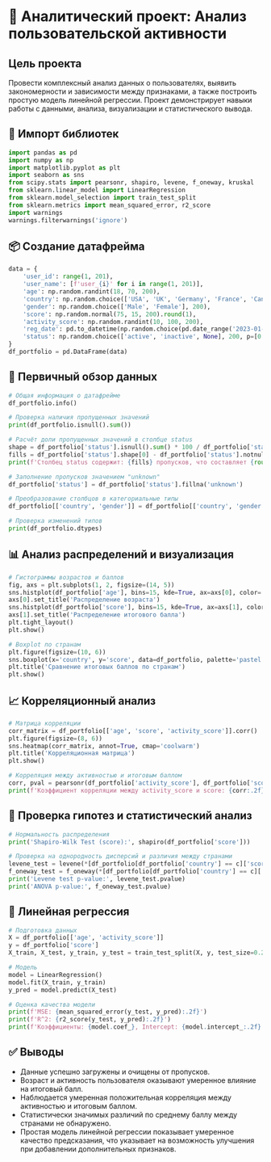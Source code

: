# 📘 Аналитический проект: Анализ пользовательской активности

## Цель проекта
Провести комплексный анализ данных о пользователях, выявить закономерности и зависимости между признаками, а также построить простую модель линейной регрессии. Проект демонстрирует навыки работы с данными, анализа, визуализации и статистического вывода.

## 🔧 Импорт библиотек
```python
import pandas as pd
import numpy as np
import matplotlib.pyplot as plt
import seaborn as sns
from scipy.stats import pearsonr, shapiro, levene, f_oneway, kruskal
from sklearn.linear_model import LinearRegression
from sklearn.model_selection import train_test_split
from sklearn.metrics import mean_squared_error, r2_score
import warnings
warnings.filterwarnings('ignore')
```

## 📦 Создание датафрейма
```python
data = {
    'user_id': range(1, 201),
    'user_name': [f'user_{i}' for i in range(1, 201)],
    'age': np.random.randint(18, 70, 200),
    'country': np.random.choice(['USA', 'UK', 'Germany', 'France', 'Canada'], 200),
    'gender': np.random.choice(['Male', 'Female'], 200),
    'score': np.random.normal(75, 15, 200).round(1),
    'activity_score': np.random.randint(10, 100, 200),
    'reg_date': pd.to_datetime(np.random.choice(pd.date_range('2023-01-01', '2024-05-01'), 200)),
    'status': np.random.choice(['active', 'inactive', None], 200, p=[0.45, 0.45, 0.10])
}
df_portfolio = pd.DataFrame(data)
```

## 🧾 Первичный обзор данных
```python
# Общая информация о датафрейме
df_portfolio.info()

# Проверка наличия пропущенных значений
print(df_portfolio.isnull().sum())

# Расчёт доли пропущенных значений в столбце status
shape = df_portfolio['status'].isnull().sum() * 100 / df_portfolio['status'].count()
fills = df_portfolio['status'].shape[0] - df_portfolio['status'].notnull().sum()
print(f'Столбец status содержит: {fills} пропусков, что составляет {round(shape, 2)}% от общего числа строк')

# Заполнение пропусков значением "unknown"
df_portfolio['status'] = df_portfolio['status'].fillna('unknown')

# Преобразование столбцов в категориальные типы
df_portfolio[['country', 'gender']] = df_portfolio[['country', 'gender']].astype('category')

# Проверка изменений типов
print(df_portfolio.dtypes)
```

## 📊 Анализ распределений и визуализация
```python
# Гистограммы возрастов и баллов
fig, axs = plt.subplots(1, 2, figsize=(14, 5))
sns.histplot(df_portfolio['age'], bins=15, kde=True, ax=axs[0], color='skyblue')
axs[0].set_title('Распределение возраста')
sns.histplot(df_portfolio['score'], bins=15, kde=True, ax=axs[1], color='salmon')
axs[1].set_title('Распределение итогового балла')
plt.tight_layout()
plt.show()

# Boxplot по странам
plt.figure(figsize=(10, 6))
sns.boxplot(x='country', y='score', data=df_portfolio, palette='pastel')
plt.title('Сравнение итоговых баллов по странам')
plt.show()
```

## 📈 Корреляционный анализ
```python
# Матрица корреляции
corr_matrix = df_portfolio[['age', 'score', 'activity_score']].corr()
plt.figure(figsize=(8, 6))
sns.heatmap(corr_matrix, annot=True, cmap='coolwarm')
plt.title('Корреляционная матрица')
plt.show()

# Корреляция между активностью и итоговым баллом
corr, pval = pearsonr(df_portfolio['activity_score'], df_portfolio['score'])
print(f'Коэффициент корреляции между activity_score и score: {corr:.2f} (p-value={pval:.4f})')
```

## 📐 Проверка гипотез и статистический анализ
```python
# Нормальность распределения
print('Shapiro-Wilk Test (score):', shapiro(df_portfolio['score']))

# Проверка на однородность дисперсий и различия между странами
levene_test = levene(*[df_portfolio[df_portfolio['country'] == c]['score'] for c in df_portfolio['country'].unique()])
f_oneway_test = f_oneway(*[df_portfolio[df_portfolio['country'] == c]['score'] for c in df_portfolio['country'].unique()])
print('Levene test p-value:', levene_test.pvalue)
print('ANOVA p-value:', f_oneway_test.pvalue)
```

## 🤖 Линейная регрессия
```python
# Подготовка данных
X = df_portfolio[['age', 'activity_score']]
y = df_portfolio['score']
X_train, X_test, y_train, y_test = train_test_split(X, y, test_size=0.2, random_state=42)

# Модель
model = LinearRegression()
model.fit(X_train, y_train)
y_pred = model.predict(X_test)

# Оценка качества модели
print(f'MSE: {mean_squared_error(y_test, y_pred):.2f}')
print(f'R^2: {r2_score(y_test, y_pred):.2f}')
print(f'Коэффициенты: {model.coef_}, Intercept: {model.intercept_:.2f}')
```

## ✅ Выводы
- Данные успешно загружены и очищены от пропусков.
- Возраст и активность пользователя оказывают умеренное влияние на итоговый балл.
- Наблюдается умеренная положительная корреляция между активностью и итоговым баллом.
- Статистически значимых различий по среднему баллу между странами не обнаружено.
- Простая модель линейной регрессии показывает умеренное качество предсказания, что указывает на возможность улучшения при добавлении дополнительных признаков.
